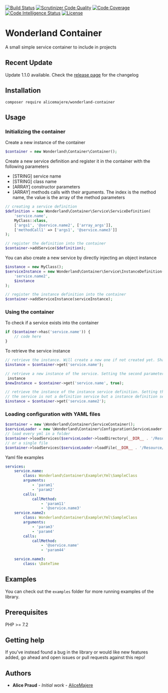 [![Build Status](https://travis-ci.org/AliceMajere/wonderland-container.svg?branch=master)](https://travis-ci.org/AliceMajere/wonderland-container) 
[![Scrutinizer Code Quality](https://scrutinizer-ci.com/g/AliceMajere/wonderland-container/badges/quality-score.png?b=master)](https://scrutinizer-ci.com/g/AliceMajere/wonderland-container/?branch=master) 
[![Code Coverage](https://scrutinizer-ci.com/g/AliceMajere/wonderland-container/badges/coverage.png?b=master)](https://scrutinizer-ci.com/g/AliceMajere/wonderland-container/?branch=master) 
[![Code Intelligence Status](https://scrutinizer-ci.com/g/AliceMajere/wonderland-container/badges/code-intelligence.svg?b=master)](https://scrutinizer-ci.com/code-intelligence)
[![License](https://poser.pugx.org/alicemajere/wonderland-container/license)](https://packagist.org/packages/alicemajere/wonderland-container)

# Wonderland Container

A small simple service container to include in projects

## Recent Update

Update 1.1.0 available. Check the [release page](https://github.com/AliceMajere/wonderland-container/releases) for the changelog

## Installation

```
composer require alicemajere/wonderland-container
```

## Usage

### Initializing the container

Create a new instance of the container
```php
$container = new Wonderland\Container\Container();
```

Create a new service definition and register it in the container with the following parameters
- [STRING] service name
- [STRING] class name
- [ARRAY] constructor parameters
- [ARRAY] methods calls with their arguments. The index is the method name, the value is the array of the method 
parameters
```php
// creating a service definition
$definition = new Wonderland\Container\Service\ServiceDefinition(
    'service.name',
    MyClass::class,
    ['args1', '@service.name2', ['array_args']],
    ['methodCall1' => ['args1', '@service.name3']]
);

// register the definition into the container
$container->addService($definition);
```

You can also create a new service by directly injecting an object instance
```php
$instance = new MyClass();
$serviceInstance = new Wonderland\Container\Service\InstanceDefinition(
    'service.name2',
    $instance
);

// register the instance definition into the container
$container->addServiceInstance(serviceInstance);

```

### Using the container

To check if a service exists into the container
```php
if ($container->has('service.name')) {
    // code here
}
```

To retrieve the service instance
```php
// retrieve the instance. Will create a new one if not created yet. Shared by default
$instance = $container->get('service.name');

// retrieve a new instance of the service. Setting the second parameters to true will not retrieve the shared service
 instance
$newInstance = $container->get('service.name', true);

// retrieve the instance of the instance service definition. Setting the second parameter to true will do nothing if 
// the service is not a definition service but a instance definition service; only the shared instance will be retrieved
$instance = $container->get('service.name2');
```

### Loading configuration with YAML files

``` php
$container = new \Wonderland\Container\ServiceContainer();
$serviceLoader = new \Wonderland\Container\Configuration\ServiceLoader(new YamlParser());
// load every yml in a folder
$container->loadServices($serviceLoader->loadDirectory(__DIR__ . '/Resource/'));
// or a single file
$container->loadServices($serviceLoader->loadFile(__DIR__ . '/Resource/test.yml'));
```

Yaml file examples 
``` yaml
services:
    service.name:
        class: Wonderland\Container\Example\Yml\SampleClass
        arguments:
            - 'param1'
            - 'param2'
        calls:
            callMethod:
                - 'param11'
                - '@service.name3'
    service.name2:
        class: Wonderland\Container\Example\Yml\SampleClass
        arguments:
            - 'param3'
            - 'param4'
        calls:
            callMethod:
                - '@service.name'
                - 'param44'

    service.name3:
        class: \DateTime             
```

## Examples

You can check out the `examples` folder for more running examples of the library.

## Prerequisites

PHP >= 7.2

## Getting help

If you've instead found a bug in the library or would like new features added, go ahead and open issues or pull requests against this repo!

## Authors

* **Alice Praud** - *Initial work* - [AliceMajere](https://github.com/AliceMajere/wonderland-container/)
